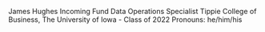 James Hughes
Incoming Fund Data Operations Specialist
Tippie College of Business, The University of Iowa - Class of 2022
Pronouns: he/him/his
